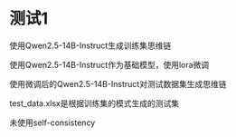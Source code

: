<h1>测试1</h1>
<p>使用Qwen2.5-14B-Instruct生成训练集思维链</p>
<p>使用Qwen2.5-14B-Instruct作为基础模型，使用lora微调</p>
<p>使用微调后的Qwen2.5-14B-Instruct对测试数据集生成思维链</p>
<p>test_data.xlsx是根据训练集的模式生成的测试集</p>
<p>未使用self-consistency</p>